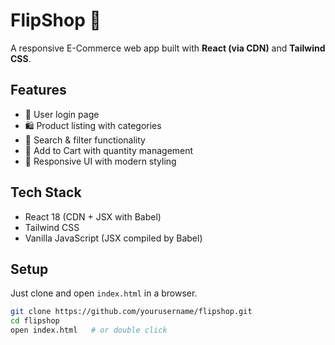 # FlipShop 🛒
A responsive E-Commerce web app built with **React (via CDN)** and **Tailwind CSS**.  

## Features
- 🔑 User login page  
- 🛍️ Product listing with categories  
- 🔎 Search & filter functionality  
- 🛒 Add to Cart with quantity management  
- 📱 Responsive UI with modern styling  

## Tech Stack
- React 18 (CDN + JSX with Babel)
- Tailwind CSS
- Vanilla JavaScript (JSX compiled by Babel)

## Setup
Just clone and open `index.html` in a browser.

```bash
git clone https://github.com/yourusername/flipshop.git
cd flipshop
open index.html   # or double click
